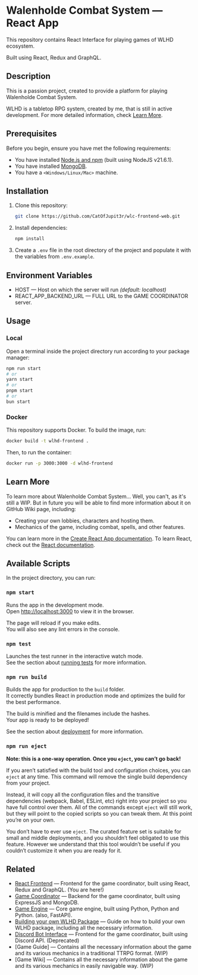 # Walenholde Combat System — React App

This repository contains React Interface for playing games of WLHD ecosystem.

Built using React, Redux and GraphQL.

## Description

This is a passion project, created to provide a platform for playing Walenholde Combat System.

WLHD is a tabletop RPG system, created by me, that is still in active development. For more detailed information, check [Learn More](#Learn-More).

## Prerequisites

Before you begin, ensure you have met the following requirements:

-   You have installed [Node.js and npm](https://nodejs.org/en/download/) (built using NodeJS v21.6.1).
-   You have installed [MongoDB](https://www.mongodb.com/try/download/community).
-   You have a `<Windows/Linux/Mac>` machine.

## Installation

1. Clone this repository:

    ```bash
    git clone https://github.com/CatOfJupit3r/wlc-frontend-web.git
    ```

2. Install dependencies:

    ```bash
    npm install
    ```

3. Create a `.env` file in the root directory of the project and populate it with the variables from `.env.example`.

## Environment Variables

-   HOST — Host on which the server will run _(default: localhost)_
-   REACT_APP_BACKEND_URL — FULL URL to the GAME COORDINATOR server.

## Usage

### Local

Open a terminal inside the project directory run according to your package manager:

```bash
npm run start
# or
yarn start
# or
pnpm start
# or
bun start
```

### Docker

This repository supports Docker. To build the image, run:

```bash
docker build -t wlhd-frontend .
```

Then, to run the container:

```bash
docker run -p 3000:3000 -d wlhd-frontend
```

## Learn More

To learn more about Walenholde Combat System... Well, you can't, as it's still a WIP. But in future you will be able to find more information about it on GitHub Wiki page, including:

-   Creating your own lobbies, characters and hosting them.
-   Mechanics of the game, including combat, spells, and other features.

You can learn more in the [Create React App documentation](https://facebook.github.io/create-react-app/docs/getting-started).
To learn React, check out the [React documentation](https://reactjs.org/).

## Available Scripts

In the project directory, you can run:

### `npm start`

Runs the app in the development mode.\
Open [http://localhost:3000](http://localhost:3000) to view it in the browser.

The page will reload if you make edits.\
You will also see any lint errors in the console.

### `npm test`

Launches the test runner in the interactive watch mode.\
See the section about [running tests](https://facebook.github.io/create-react-app/docs/running-tests) for more information.

### `npm run build`

Builds the app for production to the `build` folder.\
It correctly bundles React in production mode and optimizes the build for the best performance.

The build is minified and the filenames include the hashes.\
Your app is ready to be deployed!

See the section about [deployment](https://facebook.github.io/create-react-app/docs/deployment) for more information.

### `npm run eject`

**Note: this is a one-way operation. Once you `eject`, you can’t go back!**

If you aren’t satisfied with the build tool and configuration choices, you can `eject` at any time. This command will remove the single build dependency from your project.

Instead, it will copy all the configuration files and the transitive dependencies (webpack, Babel, ESLint, etc) right into your project so you have full control over them. All of the commands except `eject` will still work, but they will point to the copied scripts so you can tweak them. At this point you’re on your own.

You don’t have to ever use `eject`. The curated feature set is suitable for small and middle deployments, and you shouldn’t feel obligated to use this feature. However we understand that this tool wouldn’t be useful if you couldn’t customize it when you are ready for it.

## Related

-   [React Frontend](https://github.com/CatOfJupit3r/wlhd-frontend-web) — Frontend for the game coordinator, built using React, Redux and GraphQL. (You are here!)
-   [Game Coordinator](https://github.com/CatOfJupit3r/wlhd-coordinator-server) — Backend for the game coordinator, built using ExpressJS and MongoDB.
-   [Game Engine](https://youtu.be/h81WXIfCnoE?si=LS7HpLYhI-LBg4-9) — Core game engine, built using Python, Python and Python. (also, FastAPI).
-   [Building your own WLHD Package](https://github.com/CatOfJupit3r/wlhd-example-package) — Guide on how to build your own WLHD package, including all the necessary information.
-   [Discord Bot Interface](https://github.com/CatOfJupit3r/wlhd-frontend-discord) — Frontend for the game coordinator, built using Discord API. (Deprecated)
-   [Game Guide] — Contains all the necessary information about the game and its various mechanics in a traditional TTRPG format. (WIP)
-   [Game Wiki] — Contains all the necessary information about the game and its various mechanics in easily navigable way. (WIP)
